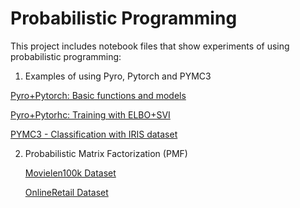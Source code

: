 # Probabilistic Programming
This project includes notebook files that show experiments of using probabilistic programming:

1. Examples of using Pyro, Pytorch and PYMC3

  [Pyro+Pytorch: Basic functions and models](https://github.com/anla11/probabilistic_programming/blob/main/Pyro-Pytorch_Basic-functions-and-models.ipynb)
  
  [Pyro+Pytorhc: Training with ELBO+SVI](https://github.com/anla11/probabilistic_programming/blob/main/Pyro-Pytorch_Training-with-ELBO-SVI.ipynb)
  
  [PYMC3 - Classification with IRIS dataset](https://github.com/anla11/probabilistic_programming/blob/main/PYMC3_Classify-with-Iris.ipynb)
   
2. Probabilistic Matrix Factorization (PMF)

   [Movielen100k Dataset](https://github.com/anla11/probabilistic_programming/blob/main/Probabilistic_Matrix_Factorization.ipynb)
     
   [OnlineRetail Dataset](https://github.com/anla11/probabilistic_programming/blob/main/Online_Retail_with_ProbMF.ipynb)
